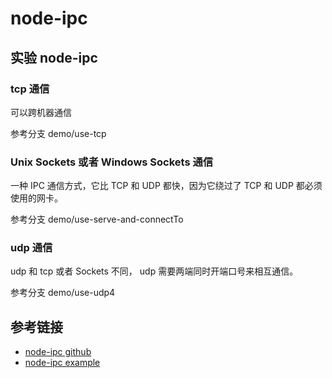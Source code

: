 # node-ipc

## 实验 node-ipc

### tcp 通信

可以跨机器通信

参考分支 demo/use-tcp

### Unix Sockets 或者 Windows Sockets 通信

一种 IPC 通信方式，它比 TCP 和 UDP 都快，因为它绕过了 TCP 和 UDP 都必须使用的网卡。

参考分支 demo/use-serve-and-connectTo

### udp 通信

udp 和 tcp 或者 Sockets 不同， udp 需要两端同时开端口号来相互通信。

参考分支 demo/use-udp4

## 参考链接

- [node-ipc github](https://github.com/RIAEvangelist/node-ipc)
- [node-ipc example](https://github.com/RIAEvangelist/node-ipc/tree/master/example)
